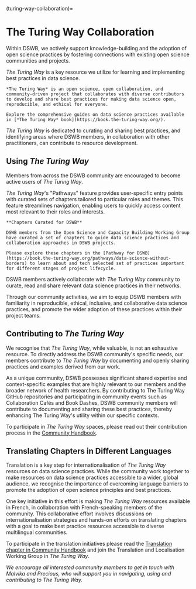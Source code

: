 (turing-way-collaboration)=
# The Turing Way Collaboration

Within DSWB, we actively support knowledge-building and the adoption of open science practices by fostering connections with existing open science communities and projects.

*The Turing Way* is a key resource we utilize for learning and implementing best practices in data science.

```{note}
*The Turing Way* is an open science, open collaboration, and community-driven project that collaborates with diverse contributors to develop and share best practices for making data science open, reproducible, and ethical for everyone.

Explore the comprehensive guides on data science practices available in [*The Turing Way* book](https://book.the-turing-way.org/).
```

*The Turing Way* is dedicated to curating and sharing best practices, and identifying areas where DSWB members, in collaboration with other practitioners, can contribute to resource development.

## Using *The Turing Way*

Members from across the DSWB community are encouraged to become active users of *The Turing Way*.

*The Turing Way*'s "Pathways" feature provides user-specific entry points with curated sets of chapters tailored to particular roles and themes. This feature streamlines navigation, enabling users to quickly access content most relevant to their roles and interests.

```{note}
**Chapters Curated for DSWB**

DSWB members from the Open Science and Capacity Building Working Group have curated a set of chapters to guide data science practices and collaboration approaches in DSWB projects.

Please explore these chapters in the [Pathway for DSWB](https://book.the-turing-way.org/pathways/data-science-without-borders) to learn about and tech selected set of practices important for different stages of project lifecycle.
```

DSWB members actively collaborate with *The Turing Way* community to curate, read and share relevant data science practices in their networks.  

Through our community activities, we aim to equip DSWB members with familiarity in reproducible, ethical, inclusive, and collaborative data science practices, and promote the wider adoption of these practices within their project teams.

## Contributing to *The Turing Way*

We recognise that *The Turing Way*, while valuable, is not an exhaustive resource. To directly address the DSWB community's specific needs, our members contribute to *The Turing Way* by documenting and openly sharing practices and examples derived from our work.

As a unique community, DSWB possesses significant shared expertise and context-specific examples that are highly relevant to our members and the broader network of health researchers. By contributing to The Turing Way GitHub repositories and participating in community events such as Collaboration Cafés and Book Dashes, DSWB community members will contribute to documenting and sharing these best practices, thereby enhancing The Turing Way's utility within our specific contexts.

To participate in *The Turing Way* spaces, please read out their contribution process in the [Community Handbook](https://book.the-turing-way.org/community-handbook/contributing-guideline).

## Translating Chapters in Different Languages

Translation is a key step for internationalisation of *The Turing Way* resources on data science practices.
While the community work together to make resources on data science practices accessible to a wider, global audience, we recognise the importance of overcoming language barriers to promote the adoption of open science principles and best practices.

One key initiative in this effort is making *The Turing Way* resources available in French, in collaboration with French-speaking members of the community. This collaborative effort involves discussions on internationalisation strategies and hands-on efforts on translating chapters with a goal to make best practice resources accessible to diverse multilingual communities.

To participate in the translation initiatives please read the [Translation chapter in Community Handbook](https://book.the-turing-way.org/community-handbook/translation) and join the Translation and Localisation Working Group in *The Turing Way*.

*We encourage all interested community members to get in touch with Malvika and Precious, who will support you in navigating, using and contributing to *The Turing Way*.*

